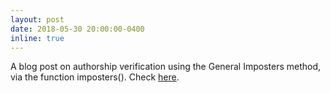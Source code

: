 ```yaml
---
layout: post
date: 2018-05-30 20:00:00-0400
inline: true
---
```


A blog post on authorship verification using the General Imposters method, via the function imposters(). Check [here](https://computationalstylistics.github.io/blog/imposters/).

